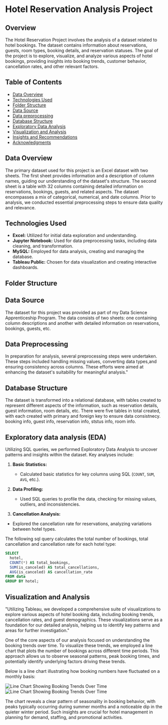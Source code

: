 # Hotel Reservation Analysis Project

## Overview
The Hotel Reservation Project involves the analysis of a dataset related to hotel bookings. The dataset contains information about reservations, guests, room types, booking details, and reservation statuses. The goal of the project is to explore, visualize, and analyze various aspects of hotel bookings, providing insights into booking trends, customer behavior, cancellation rates, and other relevant factors.

## Table of Contents
- [Data Overview](#data-overview)
- [Technologies Used](#technologies-used)
- [Folder Structure](#folder-structure)
- [Data Source](#data-source)
- [Data preprocessing](#data-preprocessing)
- [Database Structure](#database-structure)
- [Exploratory Data Analysis](#exploratory-data-analysis)
- [Visualization and Analysis](#visualization-and-analysis)
- [Insights and Recommendations](#insights-and-recommendations)
- [Acknowledgments](#acknowledgments)

## Data Overview
The primary dataset used for this project is an Excel dataset with two sheets. The first sheet provides information and a description of column names, guiding our understanding of the dataset's structure. The second sheet is a table with 32 columns containing detailed information on reservations, bookings, guests, and related aspects. The dataset encompasses a mix of categorical, numerical, and date columns. Prior to analysis, we conducted essential preprocessing steps to ensure data quality and relevance.

## Technologies Used

- **Excel:** Utilized for initial data exploration and understanding.
- **Jupyter Notebook:** Used for data preprocessing tasks, including data cleaning, and transformation.
- **MySQL:** Employed for data analysis, creating and managing the database.
- **Tableau Public:** Chosen for data visualization and creating interactive dashboards.

## Folder Structure 

## Data Source
The dataset for this project was provided as part of my Data Science Apprenticeship Program. The data consists of two sheets: one containing column descriptions and another with detailed information on reservations, bookings, guests, etc.

## Data Preprocessing
 In preparation for analysis, several preprocessing steps were undertaken. These steps included handling missing values, converting data types,and ensuring consistency across columns.  These efforts were aimed at enhancing the dataset's suitability for meaningful analysis."

## Database Structure
The dataset is transformed into a relational database, with tables created to represent different aspects of the information, such as reservation details, guest information, room details, etc. There were five tables in total created, with each created with primary and foreign key to ensure data consistnecy. booking info, guest info, reservation info, ststus info, room info.

## Exploratory data analysis (EDA)
Utilizing SQL queries, we performed Exploratory Data Analysis to uncover patterns and insights within the dataset. Key analyses include:
1. **Basic Statistics:**
   - Calculated basic statistics for key columns using SQL (`COUNT`, `SUM`, `AVG`, etc.).

2. **Data Profiling:**
   - Used SQL queries to profile the data, checking for missing values, outliers, and inconsistencies.
  
3.  **Cancellation Analysis:**
   - Explored the cancellation rate for reservations, analyzing variations between hotel types.

The following sql query calculates the total number of bookings, total cancellation and cancellation rate for each hotel type:

```sql
SELECT
  hotel,
  COUNT(*) AS total_bookings,
  SUM(is_canceled) AS total_cancellations,
  AVG(is_canceled) AS cancellation_rate
FROM data
GROUP BY hotel;
```

## Visualization and Analysis
"Utilizing Tableau, we developed a comprehensive suite of visualizations to explore various aspects of hotel booking data, including booking trends, cancellation rates, and guest demographics. These visualizations serve as a foundation for our detailed analysis, helping us to identify key patterns and areas for further investigation."

One of the core aspects of our analysis focused on understanding the booking trends over time. To visualize these trends, we employed a line chart that plots the number of bookings across different time periods. This approach allows us to observe seasonal patterns, peak booking times, and potentially identify underlying factors driving these trends.

Below is a line chart illustrating how booking numbers have fluctuated on a monthly basis:

![Line Chart Showing Booking Trends Over Time](/images/booking_trends_line_chart.png "Monthly Booking Trends")
![Line Chart Showing Booking Trends Over Time](#booking-trend.png)

The chart reveals a clear pattern of seasonality in booking behavior, with peaks typically occurring during summer months and a noticeable dip in the quieter winter period. Such insights are crucial for hotel management in planning for demand, staffing, and promotional activities.



